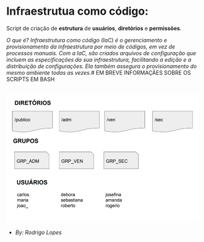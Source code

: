 # Infraestrutua como código:
Script de criação de **estrutura** de **usuários**, **diretórios** e **permissões**.

*O que é?
Infraestrutura como código (IaC) é o gerenciamento e provisionamento 
da infraestrutura por meio de códigos, em vez de processos manuais.
Com a IaC, são criados arquivos de configuração que incluem as 
especificações da sua infraestrutura, facilitando a edição e a 
distribuição de configurações. Ela também assegura o 
provisionamento do mesmo ambiente todas as vezes.*# EM BREVE INFORMAÇÃES SOBRE OS SCRIPTS EM BASH


<br>
<img src="img.png" alt="My cool logo"/>

<br>

 * *By: Rodrigo Lopes*


